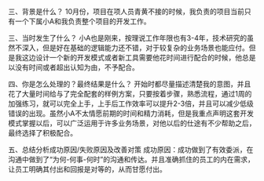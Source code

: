 三、背景是什么？
10月份，项目在项人员青黄不接的时候，我负责的项目当前只有一个下属小A和我负责整个项目的开发工作。

三、当时发生了什么？
小A也是刚来，按理说工作年限也有3-4年，技术研究的虽然不深入，但是好在基础的逻辑能力还不错，对于较复杂的业务场景也能应付。但是我这边设计一个新的开发模式或者新工具需要他花时间进行配合的时候，他总是以没有时间或者超出认知为由，不予配合。	

四、你是怎么处理的？最终结果是什么？
开始时都尽量描述清楚我的意图，并且花了大量时间给与了完全配套的样例方案，只要按着步骤，熟悉流程，通过1周的加强练习，就可以完全上手，上手后工作效率可以提升2-3倍，并且可以减少低级错误的出现。虽然小A不太情愿前期的时间和精力消耗，但是我重点声明这套开发模式掌握以后，可以广泛运用于许多业务场景，对他以后的仕途有不少帮助之后，最终选择了积极配合。

五、总结分析成功原因/失败原因及改善对策
成功原因：成功做到了有效委派，在沟通中做到了“为何-何事-何时”的沟通和传达。并且准确抓住的员工的内在需求，让员工明确其付出和回报是对等的，从而甘愿付出。